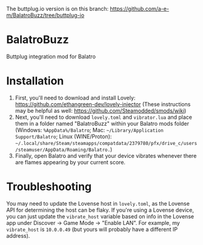 The buttplug.io version is on this branch: https://github.com/a-e-m/BalatroBuzz/tree/buttplug-io

# BalatroBuzz
Buttplug integration mod for Balatro

# Installation

1. First, you'll need to download and install Lovely: https://github.com/ethangreen-dev/lovely-injector (These instructions may be helpful as well: https://github.com/Steamodded/smods/wiki)
2. Next, you'll need to download `lovely.toml` and `vibrator.lua` and place them in a folder named "BalatroBuzz" within your Balatro mods folder (Windows: `%AppData%/Balatro`; Mac: `~/Library/Application Support/Balatro`; Linux (WINE/Proton): `~/.local/share/Steam/steamapps/compatdata/2379780/pfx/drive_c/users/steamuser/AppData/Roaming/Balatro.`)
3. Finally, open Balatro and verify that your device vibrates whenever there are flames appearing by your current score.

# Troubleshooting
You may need to update the Lovense host in `lovely.toml`, as the Lovense API for determining the host can be flaky. If you're using a Lovense device, you can just update the `vibrate_host` variable based on info in the Lovense app under Discover -> Game Mode -> "Enable LAN". For example, my `vibrate_host` is `10.0.0.49` (but yours will probably have a different IP address).
